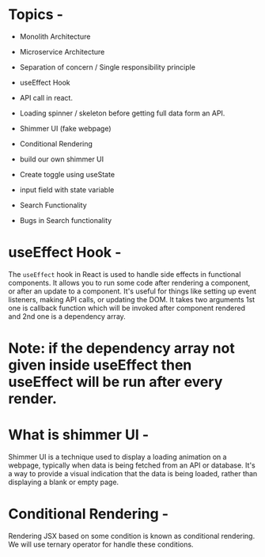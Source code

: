 # Topics -
- Monolith Architecture
- Microservice Architecture
- Separation of concern / Single responsibility principle

- useEffect Hook
- API call in react.
- Loading spinner / skeleton before getting full data form an API.
- Shimmer UI (fake webpage)
- Conditional Rendering
- build our own shimmer UI
- Create toggle using useState
- input field with state variable
- Search Functionality
- Bugs in Search functionality



# useEffect Hook -
The `useEffect` hook in React is used to handle side effects in functional components. It allows you to run some code after rendering a component, or after an update to a component. It's useful for things like setting up event listeners, making API calls, or updating the DOM.
It takes two arguments 1st one is callback function which will be invoked after component rendered and 2nd one is a dependency array.

# Note: if the dependency array not given inside useEffect then useEffect will be run after every render.


# What is shimmer UI -
Shimmer UI is a technique used to display a loading animation on a webpage, typically when data is being fetched from an API or database. It's a way to provide a visual indication that the data is being loaded, rather than displaying a blank or empty page.


# Conditional Rendering -
Rendering JSX based on some condition is known as conditional rendering. 
We will use ternary operator for handle these conditions.
